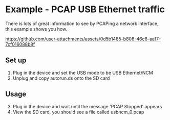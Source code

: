 # Example - PCAP USB Ethernet traffic

There is lots of great information to see by PCAPing a network interface, this example shows you how.



https://github.com/user-attachments/assets/0d5b1485-b808-46c6-aaf7-7cf016088b8f



## Set up
1. Plug in the device and set the USB mode to be USB Ethernet/NCM
2. Unplug and copy autorun.ds onto the SD card

## Usage
3. Plug in the device and wait until the message 'PCAP Stopped' appears
4. View the SD card, you should see a file called usbncm_0.pcap
